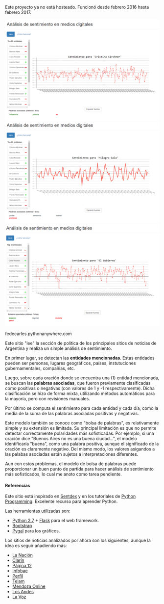 Este proyecto ya no está hosteado. Funcionó desde febrero 2016 hasta febrero 2017.

![ASMD1](/static/images/asmd1.png)
![ASMD2](/static/images/asmd2.png)
![ASMD3](/static/images/asmd3.png)



fedecarles.pythonanywhere.com

Este sitio "lee" la sección de política de los principales sitios de noticias
de Argentina y realiza un simple análisis de sentimiento.

En primer lugar, se detectan las **entidades mencionadas**. Estas entidades
pueden ser personas, lugares geográficos, países, instutuciones
gubernamentales, compañias, etc.

Luego, sobre cada oración donde se encuentra una (1) entidad mencionada, se
buscan las **palabras asociadas**, que fueron previamente clasificadas como
positivas o negativas (con valores de 1 y -1 respectivamente). Dicha clasificación se hizo de forma mixta,
utilizando métodos automáticos para la mayoría, pero con revisiones
manuales.

Por último se computa el sentimiento para cada entidad y cada día, como la
media de la suma de las palabras asociadas positivas y negativas.

Este modelo también se conoce como "bolsa de palabras", es relativamente
simple y su extensión es limitada. Su principal limitación es que no permite
detectar correctamente polaridades más sofisticadas. Por ejemplo, si una
oración dice "Buenos Aires no es una buena ciudad...", el modelo
identificaría "buena", como una palabra positiva, aunque el significado de
la oración es claramente negativo. Del mismo modo, los valores asigandos a
las palabas asociadas están sujetos a interpretaciones diferentes.

Aun con estos problemas, el modelo de bolsa de palabras puede proporcionar un buen
punto de partida para hacer análisis de sentimiento más sofisticados, lo
cual me anoto como tarea pendiente.</p>

#### Referencias
Este sitio está inspirado en [Sentdex][1] y en los tutoriales de
[Python Programming][2]. Excelente recurso para aprender Python.

Las herramientas utilizadas son:

* [Python 2.7][3] + [Flask][4] para el web framework.
* [Bootstrap][5]
* [Pygal][6] para los gráficos.

Los sitios de noticias analizados por ahora son los siguientes, aunque
la idea es seguir añadiendo más:

* [La Nación][7]
* [Clarín][8]
* [Página 12][9]
* [Infobae][10]
* [Perfil][11]
* [Telam][12]
* [Mendoza Online][13]
* [Los Andes][14]
* [La Voz][15]


[1]: http://sentdex.com/
[2]: https://pythonprogramming.net/
[3]: https://www.python.org/
[4]: http://flask.pocoo.org/
[5]: http://getbootstrap.com/
[6]: http://www.pygal.org/en/latest/
[7]: http://www.lanacion.com.ar/
[8]: http://www.clarin.com/
[9]: http://www.pagina12.com.ar
[10]: http://www.infobae.com/
[11]: http://www.perfil.com/
[12]: http://www.telam.com.ar/
[13]: http://www.mdzol.com/
[14]: http://losandes.com.ar/
[15]: http://www.lavoz.com.ar/
